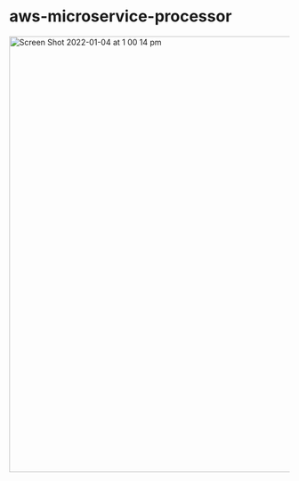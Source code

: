 # aws-microservice-processor
<img width="783" alt="Screen Shot 2022-01-04 at 1 00 14 pm" src="https://user-images.githubusercontent.com/166879/147999827-58d57790-25c8-4401-84eb-20ef1851304a.png">
